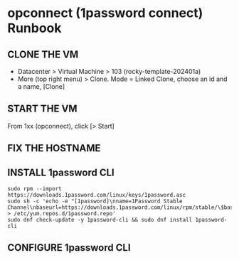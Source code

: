 # opconnect (1password connect) Runbook


## CLONE THE VM

- Datacenter > Virtual Machine > 103 (rocky-template-202401a)
- More (top right menu) > Clone. Mode = Linked Clone, choose an id and a name, [Clone]


## START THE VM

From 1xx (opconnect), click [> Start]


## FIX THE HOSTNAME


## INSTALL 1password CLI

```
sudo rpm --import https://downloads.1password.com/linux/keys/1password.asc
sudo sh -c 'echo -e "[1password]\nname=1Password Stable Channel\nbaseurl=https://downloads.1password.com/linux/rpm/stable/\$basearch\nenabled=1\ngpgcheck=1\nrepo_gpgcheck=1\ngpgkey=\"https://downloads.1password.com/linux/keys/1password.asc\"" > /etc/yum.repos.d/1password.repo'
sudo dnf check-update -y 1password-cli && sudo dnf install 1password-cli
```

## CONFIGURE 1password CLI

